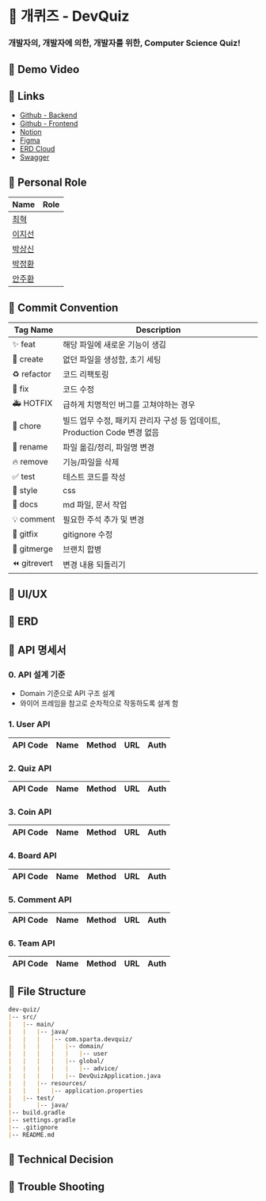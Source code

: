 # 🐶 개퀴즈 - DevQuiz
### 개발자의, 개발자에 의한, 개발자를 위한, Computer Science Quiz!

## 🐾 Demo Video

## 🐾 Links
- [Github - Backend](https://github.com/spartaSpringTeamA6/dev-quiz-backend)
- [Github - Frontend]()
- [Notion](https://www.notion.so/jiisuniui/zip-Dev-zip-f532f433197c4484b7b313f84d262e97?pvs=4)
- [Figma](https://www.figma.com/file/UhJfxCFuEafa1Rv8p5M2u5/%EA%B0%9C%ED%80%B4%EC%A6%88?type=design&node-id=0%3A1&mode=design&t=WG7dtUihDxUf0ZpV-1)
- [ERD Cloud](https://www.erdcloud.com/d/CygGNgPaSZorq277t)
- [Swagger]()

## 🐾 Personal Role
| Name | Role                                |
|------|-------------------------------------|
| [최혁](https://github.com/Youkamii) | |
| [이지선](https://github.com/jiisuniui) | |
| [박상신](https://github.com/dmlal) | |
| [박정환](https://github.com/Junghwan1106) | |
| [안주환](https://github.com/rawfk) | |

## 🐾 Commit Convention
| Tag Name | Description |
|---|---|
| ✨ feat | 해당 파일에 새로운 기능이 생김 |
| 🎉 create | 없던 파일을 생성함, 초기 세팅 |
| ♻️ refactor | 코드 리팩토링 |
| 🐛 fix | 코드 수정 |
| 🚑 HOTFIX | 급하게 치명적인 버그를 고쳐야하는 경우 |
| 📌 chore | 빌드 업무 수정, 패키지 관리자 구성 등 업데이트, Production Code 변경 없음 |
| 🚚 rename | 파일 옮김/정리, 파일명 변경 |
| 🔥 remove | 기능/파일을 삭제 |
| ✅ test | 테스트 코드를 작성 |
| 💄 style | css |
| 💬 docs | md 파일, 문서 작업 |
| 💡 comment | 필요한 주석 추가 및 변경 |
| 🙈 gitfix | gitignore 수정 |
| 🔀 gitmerge | 브랜치 합병 |
| ⏪ gitrevert | 변경 내용 되돌리기 |

## 🐾 UI/UX

## 🐾 ERD

## 🐾 API 명세서
### 0. API 설계 기준
- Domain 기준으로 API 구조 설계
- 와이어 프레임을 참고로 순차적으로 작동하도록 설계 함

### 1. User API
| API Code | Name | Method | URL | Auth |
|---|---|---|---|---|

### 2. Quiz API
| API Code | Name | Method | URL | Auth |
|---|---|---|---|---|

### 3. Coin API
| API Code | Name | Method | URL | Auth |
|---|---|---|---|---|

### 4. Board API
| API Code | Name | Method | URL | Auth |
|---|---|---|---|---|

### 5. Comment API
| API Code | Name | Method | URL | Auth |
|---|---|---|---|---|

### 6. Team API
| API Code | Name | Method | URL | Auth |
|---|---|---|---|---|

## 🐾 File Structure
``` markdown
dev-quiz/
|-- src/
|   |-- main/
|   |   |-- java/
|   |   |   |-- com.sparta.devquiz/
|   |   |   |   |-- domain/
|   |   |   |   |   |-- user
|   |   |   |   |-- global/
|   |   |   |   |   |-- advice/
|   |   |   |   |-- DevQuizApplication.java
|   |   |-- resources/
|   |   |   |-- application.properties
|   |-- test/
|       |-- java/
|-- build.gradle
|-- settings.gradle
|-- .gitignore
|-- README.md
```

## 🐾 Technical Decision

## 🐾 Trouble Shooting

